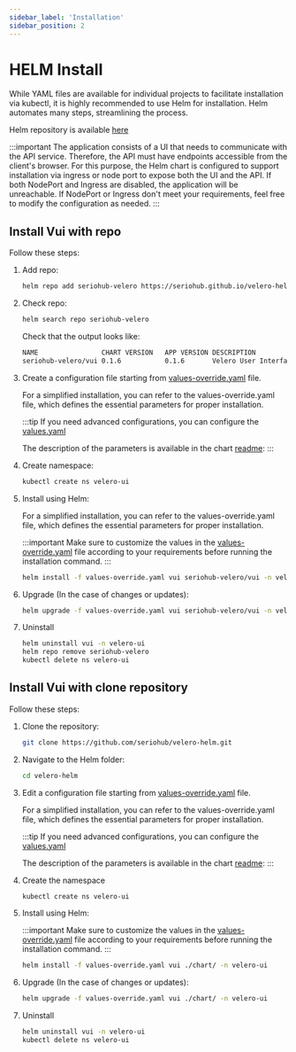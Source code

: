 ```yaml
---
sidebar_label: 'Installation'
sidebar_position: 2
---
```


# HELM Install

While YAML files are available for individual projects to facilitate installation via kubectl, it is highly recommended to use Helm for installation. Helm automates many steps, streamlining the process.

Helm repository is available [here](https://github.com/seriohub/velero-helm)

:::important
The application consists of a UI that needs to communicate with the API service. Therefore, the API must have endpoints accessible from the client's browser. For this purpose, the Helm chart is configured to support installation via ingress or node port to expose both the UI and the API.
If both NodePort and Ingress are disabled, the application will be unreachable.
If NodePort or Ingress don't meet your requirements, feel free to modify the configuration as needed.
:::

## Install Vui with repo

Follow these steps:

1. Add repo:

    ``` bash
    helm repo add seriohub-velero https://seriohub.github.io/velero-helm/
    ```

2. Check repo:

    ``` bash
    helm search repo seriohub-velero
    ```

    Check that the output looks like:

    ``` bash
    NAME                CHART VERSION   APP VERSION DESCRIPTION                                       
    seriohub-velero/vui 0.1.6           0.1.6       Velero User Interface: a friendly UI and dashbo..
    ```

3. Create a configuration file starting from [values-override.yaml](https://github.com/seriohub/velero-helm/blob/main/values-override.yaml) file.

    For a simplified installation, you can refer to the values-override.yaml file, which defines the essential parameters for proper installation.

    :::tip
    If you need advanced configurations, you can configure the [values.yaml](https://github.com/seriohub/velero-helm/blob/main/chart/values.yaml)

    The description of the parameters is available in the chart [readme](https://github.com/seriohub/velero-helm/tree/main/chart):
    :::

4. Create namespace:
  
    ``` bash
    kubectl create ns velero-ui
    ```

5. Install using Helm:

    For a simplified installation, you can refer to the values-override.yaml file, which defines the essential parameters for proper installation.

    :::important
    Make sure to customize the values in the [values-override.yaml](https://github.com/seriohub/velero-helm/blob/main/values-override.yaml) file according to your requirements before running the installation command.
    :::

    ``` bash
    helm install -f values-override.yaml vui seriohub-velero/vui -n velero-ui
    ```

6. Upgrade (In the case of changes or updates):

    ``` bash
    helm upgrade -f values-override.yaml vui seriohub-velero/vui -n velero-ui
    ```

7. Uninstall

    ``` bash
    helm uninstall vui -n velero-ui
    helm repo remove seriohub-velero
    kubectl delete ns velero-ui
    ```

## Install Vui with clone repository

Follow these steps:

1. Clone the repository:

    ``` bash
    git clone https://github.com/seriohub/velero-helm.git
    ```

2. Navigate to the Helm folder:

    ``` bash
    cd velero-helm
    ```

3. Edit a configuration file starting from [values-override.yaml](https://github.com/seriohub/velero-helm/blob/main/values-override.yaml) file.

    For a simplified installation, you can refer to the values-override.yaml file, which defines the essential parameters for proper installation.

    :::tip
    If you need advanced configurations, you can configure the [values.yaml](https://github.com/seriohub/velero-helm/blob/main/chart/values.yaml)

    The description of the parameters is available in the chart [readme](https://github.com/seriohub/velero-helm/tree/main/chart):
    :::

4. Create the namespace

    ``` bash
    kubectl create ns velero-ui
    ```

5. Install using Helm:

    :::important
    Make sure to customize the values in the [values-override.yaml](https://github.com/seriohub/velero-helm/blob/main/values-override.yaml) file according to your requirements before running the installation command.
    :::

    ``` bash
    helm install -f values-override.yaml vui ./chart/ -n velero-ui
    ```

6. Upgrade (In the case of changes or updates):

    ``` bash
    helm upgrade -f values-override.yaml vui ./chart/ -n velero-ui
    ```

7. Uninstall

    ``` bash
    helm uninstall vui -n velero-ui
    kubectl delete ns velero-ui
    ```
